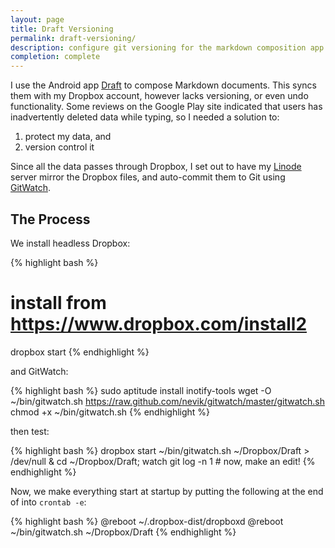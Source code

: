 ```yaml
---
layout: page
title: Draft Versioning
permalink: draft-versioning/
description: configure git versioning for the markdown composition app <a href="https://play.google.com/store/apps/details?id=com.mvilla.draft&hl=en">Draft</a>
completion: complete
---
```


I use the Android app [Draft](https://play.google.com/store/apps/details?id=com.mvilla.draft&hl=en) to compose Markdown documents.  This syncs them with my Dropbox account, however lacks versioning, or even undo functionality.  Some reviews on the Google Play site indicated that users has inadvertently deleted data while typing, so I needed a solution to:

1. protect my data, and
2. version control it

Since all the data passes through Dropbox, I set out to have my [Linode](https://www.linode.com/) server mirror the Dropbox files, and auto-commit them to Git using [GitWatch](https://github.com/nevik/gitwatch).

## The Process

We install headless Dropbox:

{% highlight bash %}
# install from https://www.dropbox.com/install2
dropbox start
{% endhighlight %}

and GitWatch:

{% highlight bash %}
sudo aptitude install inotify-tools
wget -O ~/bin/gitwatch.sh https://raw.github.com/nevik/gitwatch/master/gitwatch.sh
chmod +x ~/bin/gitwatch.sh
{% endhighlight %}

then test:

{% highlight bash %}
dropbox start
~/bin/gitwatch.sh ~/Dropbox/Draft > /dev/null &
cd ~/Dropbox/Draft; watch git log -n 1 # now, make an edit!
{% endhighlight %}

Now, we make everything start at startup by putting the following at the end of into `crontab -e`:

{% highlight bash %}
@reboot ~/.dropbox-dist/dropboxd
@reboot ~/bin/gitwatch.sh ~/Dropbox/Draft
{% endhighlight %}
